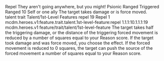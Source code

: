 <ability>
  <name>Repel</name>
  <flavor>They aren&apos;t going anywhere, but you might!</flavor>
  <keywords>
    <keyword>Psionic</keyword>
    <keyword>Ranged</keyword>
  </keywords>
  <type>Triggered</type>
  <distance>Ranged 10</distance>
  <target>Self or one ally</target>
  <trigger>The target takes damage or is force moved.</trigger>
  <metadata>
    <class>talent</class>
    <feature_type>trait</feature_type>
    <file_dpath>Talent/1st-Level Features</file_dpath>
    <item_id>repel</item_id>
    <item_index>19</item_index>
    <item_name>Repel</item_name>
    <level>1</level>
    <scc>mcdm.heroes.v1:feature.trait.talent.1st-level-feature:repel</scc>
    <scdc>1.1.1:10.1.1.1:19</scdc>
    <source>mcdm.heroes.v1</source>
    <type>feature/trait/talent/1st-level-feature</type>
  </metadata>
  <effects>
    <effect type="mundane">The target takes half the triggering damage, or the distance of the triggering forced movement is reduced by a number of squares equal to your Reason score. If the target took damage and was force moved, you choose the effect. If the forced movement is reduced to 0 squares, the target can push the source of the forced movement a number of squares equal to your Reason score.</effect>
  </effects>
</ability>
